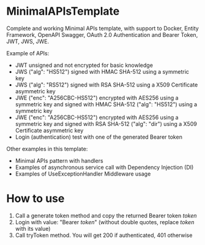 # MinimalAPIsTemplate
Complete and working Minimal APIs template, with support to Docker, Entity Framework, OpenAPI Swagger, OAuth 2.0 Authentication and Bearer Token, JWT, JWS, JWE.  
  
Example of APIs:  
- JWT unsigned and not encrypted for basic knowledge  
- JWS ("alg": "HS512") signed with HMAC SHA-512 using a symmetric key  
- JWS ("alg": "RS512") signed with RSA SHA-512 using a X509 Certificate asymmetric key  
- JWE ("enc": "A256CBC-HS512") encrypted with AES256 using a symmetric key and signed with HMAC SHA-512 ("alg": "HS512") using a symmetric key  
- JWE ("enc": "A256CBC-HS512") encrypted with AES256 using a symmetric key and signed with RSA SHA-512 ("alg": "dir") using a X509 Certificate asymmetric key  
- Login (authentication) test with one of the generated Bearer token  

Other examples in this template:  
- Minimal APIs pattern with handlers
- Examples of asynchronous service call with Dependency Injection (DI)  
- Examples of UseExceptionHandler Middleware usage  

# How to use
1. Call a generate token method and copy the returned Bearer token *token*  
2. Login with value: "Bearer *token*" (without double quotes, replace *token* with its value)  
3. Call tryToken method. You will get 200 if authenticated, 401 otherwise  
